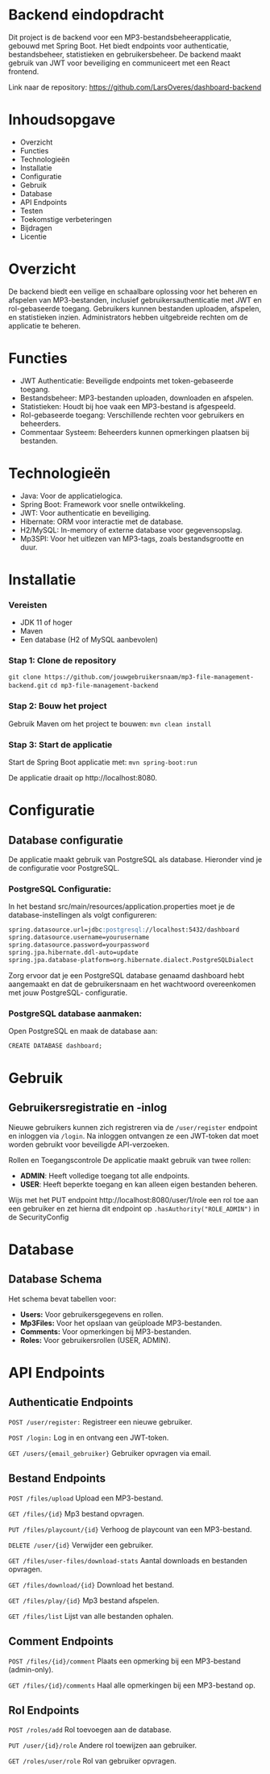 # Backend eindopdracht

Dit project is de backend voor een MP3-bestandsbeheerapplicatie, gebouwd met Spring Boot. Het biedt endpoints voor authenticatie, bestandsbeheer, statistieken en gebruikersbeheer. De backend maakt gebruik van JWT voor beveiliging en communiceert met een React frontend.

Link naar de repository: https://github.com/LarsOveres/dashboard-backend

# Inhoudsopgave

- Overzicht
- Functies
- Technologieën
- Installatie
- Configuratie
- Gebruik
- Database
- API Endpoints
- Testen
- Toekomstige verbeteringen
- Bijdragen
- Licentie

# Overzicht

De backend biedt een veilige en schaalbare oplossing voor het beheren en afspelen van MP3-bestanden, inclusief gebruikersauthenticatie met JWT en rol-gebaseerde toegang. Gebruikers kunnen bestanden uploaden, afspelen, en statistieken inzien. Administrators hebben uitgebreide rechten om de applicatie te beheren.

# Functies

- JWT Authenticatie: Beveiligde endpoints met token-gebaseerde toegang.
- Bestandsbeheer: MP3-bestanden uploaden, downloaden en afspelen.
- Statistieken: Houdt bij hoe vaak een MP3-bestand is afgespeeld.
- Rol-gebaseerde toegang: Verschillende rechten voor gebruikers en beheerders.
- Commentaar Systeem: Beheerders kunnen opmerkingen plaatsen bij bestanden.

# Technologieën

- Java: Voor de applicatielogica.
- Spring Boot: Framework voor snelle ontwikkeling.
- JWT: Voor authenticatie en beveiliging.
- Hibernate: ORM voor interactie met de database.
- H2/MySQL: In-memory of externe database voor gegevensopslag.
- Mp3SPI: Voor het uitlezen van MP3-tags, zoals bestandsgrootte en duur.

# Installatie

### Vereisten

- JDK 11 of hoger
- Maven
- Een database (H2 of MySQL aanbevolen)

### Stap 1: Clone de repository

`git clone https://github.com/jouwgebruikersnaam/mp3-file-management-backend.git`
`cd mp3-file-management-backend`

### Stap 2: Bouw het project

Gebruik Maven om het project te bouwen: `mvn clean install`

### Stap 3: Start de applicatie

Start de Spring Boot applicatie met: `mvn spring-boot:run`

De applicatie draait op http://localhost:8080.

# Configuratie

## Database configuratie

De applicatie maakt gebruik van PostgreSQL als database. Hieronder vind je de configuratie voor PostgreSQL.

### PostgreSQL Configuratie:

In het bestand src/main/resources/application.properties moet je de
database-instellingen als volgt configureren:

```markdown
spring.datasource.url=jdbc:postgresql://localhost:5432/dashboard
spring.datasource.username=yourusername
spring.datasource.password=yourpassword
spring.jpa.hibernate.ddl-auto=update
spring.jpa.database-platform=org.hibernate.dialect.PostgreSQLDialect
```

Zorg ervoor dat je een PostgreSQL database genaamd dashboard hebt aangemaakt en dat de gebruikersnaam en het wachtwoord overeenkomen met jouw PostgreSQL-
configuratie.

### PostgreSQL database aanmaken:

Open PostgreSQL en maak de database aan:

```markdown
CREATE DATABASE dashboard;
```

# Gebruik

## Gebruikersregistratie en -inlog

Nieuwe gebruikers kunnen zich registreren via de `/user/register` endpoint en inloggen via `/login`. Na inloggen ontvangen ze een JWT-token dat moet worden gebruikt voor beveiligde API-verzoeken.

Rollen en Toegangscontrole
De applicatie maakt gebruik van twee rollen:

- **ADMIN**: Heeft volledige toegang tot alle endpoints.
- **USER**: Heeft beperkte toegang en kan alleen eigen bestanden beheren.

Wijs met het PUT endpoint http://localhost:8080/user/1/role een rol toe aan een gebruiker en zet hierna dit endpoint op `.hasAuthority("ROLE_ADMIN")` in de SecurityConfig

# Database

## Database Schema

Het schema bevat tabellen voor:

- **Users:** Voor gebruikersgegevens en rollen.
- **Mp3Files:** Voor het opslaan van geüploade MP3-bestanden.
- **Comments:** Voor opmerkingen bij MP3-bestanden.
- **Roles:** Voor gebruikersrollen (USER, ADMIN).

# API Endpoints

## Authenticatie Endpoints

`POST /user/register:` Registreer een nieuwe gebruiker.

`POST /login:` Log in en ontvang een JWT-token.

`GET /users/{email_gebruiker}` Gebruiker opvragen via email.

## Bestand Endpoints

`POST /files/upload` Upload een MP3-bestand.

`GET /files/{id}` Mp3 bestand opvragen.

`PUT /files/playcount/{id}` Verhoog de playcount van een MP3-bestand.

`DELETE /user/{id}` Verwijder een gebruiker.

`GET /files/user-files/download-stats` Aantal downloads en bestanden opvragen.

`GET /files/download/{id}` Download het bestand.

`GET /files/play/{id}` Mp3 bestand afspelen.

`GET /files/list` Lijst van alle bestanden ophalen.

## Comment Endpoints

`POST /files/{id}/comment` Plaats een opmerking bij een MP3-bestand (admin-only).

`GET /files/{id}/comments` Haal alle opmerkingen bij een MP3-bestand op.

## Rol Endpoints

`POST /roles/add` Rol toevoegen aan de database.

`PUT /user/{id}/role` Andere rol toewijzen aan gebruiker.

`GET /roles/user/role` Rol van gebruiker opvragen.